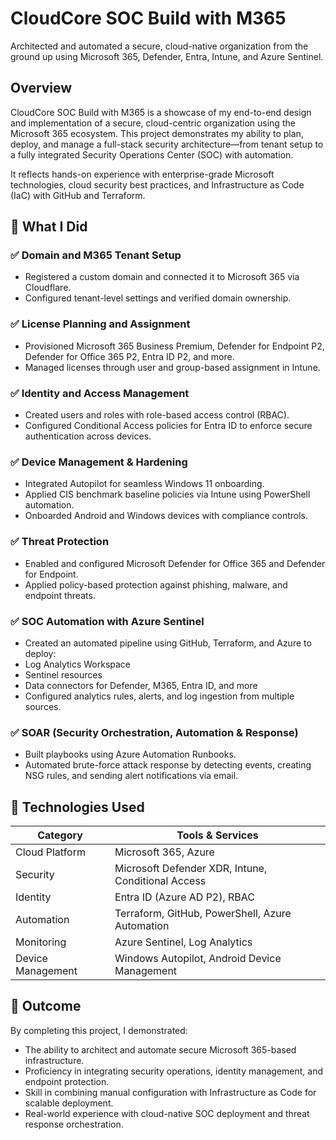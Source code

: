 # CloudCore SOC Build with M365

Architected and automated a secure, cloud-native organization from the ground up using Microsoft 365, Defender, Entra, Intune, and Azure Sentinel.

## Overview

CloudCore SOC Build with M365 is a showcase of my end-to-end design and implementation of a secure, cloud-centric organization using the Microsoft 365 ecosystem. This project demonstrates my ability to plan, deploy, and manage a full-stack security architecture—from tenant setup to a fully integrated Security Operations Center (SOC) with automation.

It reflects hands-on experience with enterprise-grade Microsoft technologies, cloud security best practices, and Infrastructure as Code (IaC) with GitHub and Terraform.

## 🧠 What I Did

### ✅ Domain and M365 Tenant Setup
* Registered a custom domain and connected it to Microsoft 365 via Cloudflare.
* Configured tenant-level settings and verified domain ownership.
### ✅ License Planning and Assignment
* Provisioned Microsoft 365 Business Premium, Defender for Endpoint P2, Defender for Office 365 P2, Entra ID P2, and more.
* Managed licenses through user and group-based assignment in Intune.
### ✅ Identity and Access Management
* Created users and roles with role-based access control (RBAC).
* Configured Conditional Access policies for Entra ID to enforce secure authentication across devices.
### ✅ Device Management & Hardening
* Integrated Autopilot for seamless Windows 11 onboarding.
* Applied CIS benchmark baseline policies via Intune using PowerShell automation.
* Onboarded Android and Windows devices with compliance controls.
### ✅ Threat Protection
* Enabled and configured Microsoft Defender for Office 365 and Defender for Endpoint.
* Applied policy-based protection against phishing, malware, and endpoint threats.
### ✅ SOC Automation with Azure Sentinel
* Created an automated pipeline using GitHub, Terraform, and Azure to deploy:
* Log Analytics Workspace
* Sentinel resources
* Data connectors for Defender, M365, Entra ID, and more
* Configured analytics rules, alerts, and log ingestion from multiple sources.
### ✅ SOAR (Security Orchestration, Automation & Response)
* Built playbooks using Azure Automation Runbooks.
* Automated brute-force attack response by detecting events, creating NSG rules, and sending alert notifications via email.

## 🧰 Technologies Used

| Category          | Tools & Services                                   |
| ----------------- | -------------------------------------------------- |
| Cloud Platform    | Microsoft 365, Azure                               |
| Security          | Microsoft Defender XDR, Intune, Conditional Access |
| Identity          | Entra ID (Azure AD P2), RBAC                       |
| Automation        | Terraform, GitHub, PowerShell, Azure Automation    |
| Monitoring        | Azure Sentinel, Log Analytics                      |
| Device Management | Windows Autopilot, Android Device Management       |


## 💼 Outcome

By completing this project, I demonstrated:

* The ability to architect and automate secure Microsoft 365-based infrastructure.
* Proficiency in integrating security operations, identity management, and endpoint protection.
* Skill in combining manual configuration with Infrastructure as Code for scalable deployment.
* Real-world experience with cloud-native SOC deployment and threat response orchestration.

  

